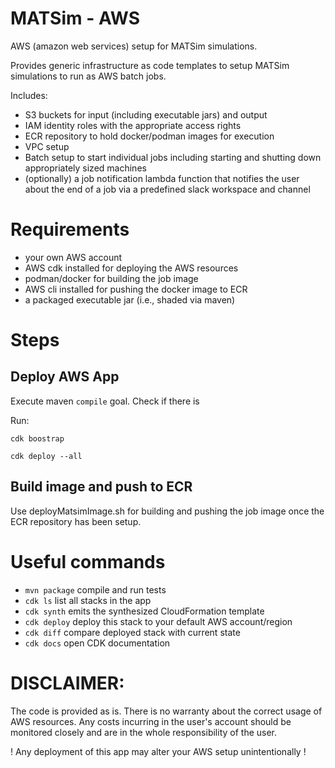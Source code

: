 # MATSim - AWS
AWS (amazon web services) setup for MATSim simulations.

Provides generic infrastructure as code templates
to setup MATSim simulations to run as AWS batch jobs.

Includes:
- S3 buckets for input (including executable jars) and output
- IAM identity roles with the appropriate access rights
- ECR repository to hold docker/podman images for execution
- VPC setup
- Batch setup to start individual jobs including starting and 
shutting down appropriately sized machines
- (optionally) a job notification lambda function that notifies 
the user about the end of a job via a predefined slack workspace 
and channel

# Requirements
- your own AWS account
- AWS cdk installed for deploying the AWS resources
- podman/docker for building the job image
- AWS cli installed for pushing the docker image to ECR
- a packaged executable jar (i.e., shaded via maven)

# Steps
## Deploy AWS App

Execute maven `compile` goal. Check if there is

Run:

`cdk boostrap`

`cdk deploy --all`

## Build image and push to ECR
Use deployMatsimImage.sh for building and pushing the job image once 
the ECR repository has been setup.

# Useful commands

* `mvn package`     compile and run tests
* `cdk ls`          list all stacks in the app
* `cdk synth`       emits the synthesized CloudFormation template
* `cdk deploy`      deploy this stack to your default AWS account/region
* `cdk diff`        compare deployed stack with current state
* `cdk docs`        open CDK documentation


# DISCLAIMER:
The code is provided as is. There is no warranty about 
the correct usage of AWS resources. Any costs incurring in
the user's account should be monitored closely and are in the 
whole responsibility of the user.

! Any deployment of this app may alter your AWS setup unintentionally !
